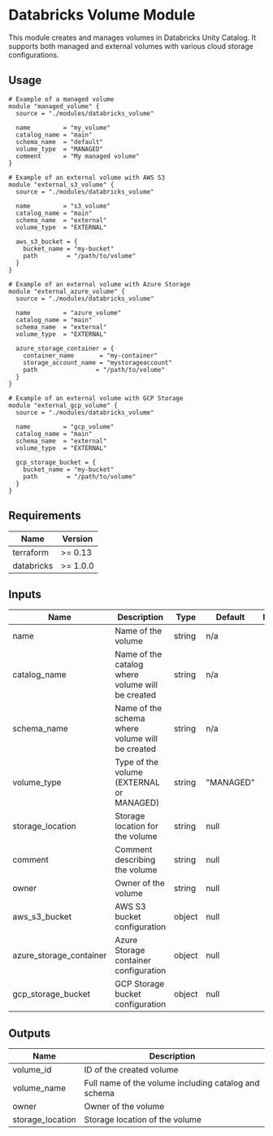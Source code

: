 # Databricks Volume Module

This module creates and manages volumes in Databricks Unity Catalog. It supports both managed and external volumes with various cloud storage configurations.

## Usage

```hcl
# Example of a managed volume
module "managed_volume" {
  source = "./modules/databricks_volume"

  name         = "my_volume"
  catalog_name = "main"
  schema_name  = "default"
  volume_type  = "MANAGED"
  comment      = "My managed volume"
}

# Example of an external volume with AWS S3
module "external_s3_volume" {
  source = "./modules/databricks_volume"

  name         = "s3_volume"
  catalog_name = "main"
  schema_name  = "external"
  volume_type  = "EXTERNAL"

  aws_s3_bucket = {
    bucket_name = "my-bucket"
    path        = "/path/to/volume"
  }
}

# Example of an external volume with Azure Storage
module "external_azure_volume" {
  source = "./modules/databricks_volume"

  name         = "azure_volume"
  catalog_name = "main"
  schema_name  = "external"
  volume_type  = "EXTERNAL"

  azure_storage_container = {
    container_name       = "my-container"
    storage_account_name = "mystorageaccount"
    path                = "/path/to/volume"
  }
}

# Example of an external volume with GCP Storage
module "external_gcp_volume" {
  source = "./modules/databricks_volume"

  name         = "gcp_volume"
  catalog_name = "main"
  schema_name  = "external"
  volume_type  = "EXTERNAL"

  gcp_storage_bucket = {
    bucket_name = "my-bucket"
    path        = "/path/to/volume"
  }
}
```

## Requirements

| Name | Version |
|------|---------|
| terraform | >= 0.13 |
| databricks | >= 1.0.0 |

## Inputs

| Name | Description | Type | Default | Required |
|------|-------------|------|---------|:--------:|
| name | Name of the volume | string | n/a | yes |
| catalog_name | Name of the catalog where volume will be created | string | n/a | yes |
| schema_name | Name of the schema where volume will be created | string | n/a | yes |
| volume_type | Type of the volume (EXTERNAL or MANAGED) | string | "MANAGED" | no |
| storage_location | Storage location for the volume | string | null | no |
| comment | Comment describing the volume | string | null | no |
| owner | Owner of the volume | string | null | no |
| aws_s3_bucket | AWS S3 bucket configuration | object | null | no |
| azure_storage_container | Azure Storage container configuration | object | null | no |
| gcp_storage_bucket | GCP Storage bucket configuration | object | null | no |

## Outputs

| Name | Description |
|------|-------------|
| volume_id | ID of the created volume |
| volume_name | Full name of the volume including catalog and schema |
| owner | Owner of the volume |
| storage_location | Storage location of the volume |